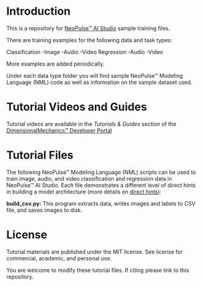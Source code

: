 # Introduction
This is a repository for [NeoPulse™ AI Studio](https://aws.amazon.com/marketplace/pp/B074NDG36S/ref=vdr_rf) sample training files.

There are training examples for the following data and task types:

Classification
    -Image
    -Audio
    -Video
Regression
    -Audio
    -Video

More examples are added periodically.

Under each data type folder you will find sample NeoPulse™ Modeling Language (NML) code as well as information on the sample dataset used.

# Tutorial Videos and Guides
Tutorial videos are available in the *Tutorials & Guides* section of the [DimensionalMechanics™ Developer Portal](https://dimensionalmechanics.com/ai-developer-portal)

# Tutorial Files
The following NeoPulse™ Modeling Language (NML) scripts can be used to train image, audio, and video classification and regression data in NeoPulse™ AI Studio. Each file demonstrates a different level of direct hints in building a model architecture (more details on [direct hints](https://docs.neopulse.ai/NML-Oracle-direct/)):

**build_csv.py:** This program extracts data, writes images and labels to CSV file, and saves images to disk.

# License
Tutorial materials are published under the MIT license. See license for commercial, academic, and personal use.

You are welcome to modify these tutorial files. If citing please link to this repository.

